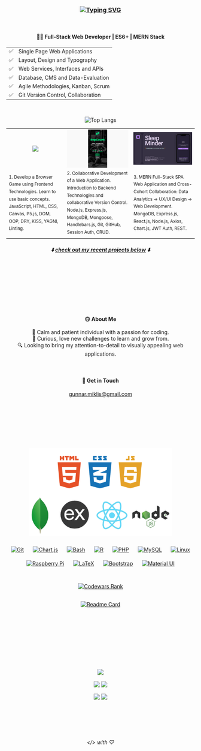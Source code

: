 <br/> 

### <div align="center">[![Typing SVG](https://readme-typing-svg.demolab.com?font=Reem+Kufi&weight=500&size=27&duration=3000&pause=2000&color=090909&background=FFFFFF66&center=true&vCenter=true&width=500&lines=Hi%2C+I'm+Gunnar!+%20+Nice+to+meet+you+%F0%9F%91%8B)](https://git.io/typing-svg)</div>

<br/> 

#### <div align="center">🧑‍💻 Full-Stack Web Developer  |  ES6+  |  MERN Stack</div>

<div align="center">
  
|   |   |
|---|---|
| ✅ | Single Page Web Applications |
| ✅ | Layout, Design and Typography |
| ✅ | Web Services, Interfaces and APIs |
| ✅ | Database, CMS and Data-Evaluation |
| ✅ | Agile Methodologies, Kanban, Scrum |
| ✅ | Git Version Control, Collaboration |

<br/> 
  
![Top Langs](https://github-readme-stats.vercel.app/api/top-langs/?username=gunnar-miklis&layout=compact&theme=swift&hide_border=true&bg_color=FFFFFF66)
  
</div>

<div align="center">
<table>
  <tr>
    <td><div align="center"><img src="https://raw.githubusercontent.com/gunnar-miklis/wait-that-level-again/main/Screenshot.png" width="250px" /></div></td>
    <td><div align="center"><img src="https://raw.githubusercontent.com/gunnar-miklis/workout-tracker/main/workout-traker.png" width="250px" /></div></td>
    <td><div align="center"><img src="https://raw.githubusercontent.com/gunnar-miklis/app-sleepminder/main/SleepMinderPitch.png" alt="app-sleepminder" width="250px" /></div></td>
  </tr>
  <tr>
    <td><sup>1. Develop a Browser Game using Frontend Technologies. Learn to use basic concepts. JavaScript, HTML, CSS, Canvas, P5.js, DOM, OOP, DRY, KISS, YAGNI, Linting.</sup></td>
    <td><sup>2. Collaborative Development of a Web Application. Introduction to Backend Technologies and collaborative Version Control. Node.js, Express.js, MongoDB, Mongoose, Handlebars.js, Git, GitHub, Session Auth, CRUD.</sup></td>
    <td><sup>3. MERN Full-Stack SPA Web Application and Cross-Cohort Collaboration: Data Analytics → UX/UI Design → Web Development. MongoDB, Express.js, React.js, Node.js, Axios, Chart.js, JWT Auth, REST.</sup></td
  </tr>
</table>
<h5>
  
  ⬇️ [check out my recent projects below](https://github.com/gunnar-miklis#-with-) ⬇️
  
</h5>
</div>

<br/>
<br/> 
<br/> 
<br/> 
<br/> 
<br/> 
<br/>

#### <div align="center">🙃 About Me</div>
<div align="center">
  🧘 Calm and patient individual with a passion for coding.<br/>
  🌱 Curious, love new challenges to learn and grow from.<br/>
  🔍 Looking to bring my attention-to-detail to visually appealing web applications.<br/>
  
</div>
    
<br/>  
<br/>

#### <div align="center">📲 Get in Touch</div> 
<div align="center"><a href="mailto:gunnar.miklis@gmail.com">gunnar.miklis@gmail.com</a></div>  

<br/>
<br/> 
<br/> 
<br/> 
<br/>  
<br/>  
<br/> 
<br/>  

<div align="center"><img src="./mern.png" align="center" height="" width="380" /></div>

<br/>

<div align="center">     
  <a href="https://github.com/" target="_blank"><img style="margin: 10px" src="https://profilinator.rishav.dev/skills-assets/git-scm-icon.svg" alt="Git" height="50" /></a>
  <a href="https://www.chartjs.org/" target="_blank"><img style="margin: 10px" src="https://profilinator.rishav.dev/skills-assets/logo-title.svg" alt="Chart.js" height="55" /></a>  
  <a href="https://www.gnu.org/software/bash/" target="_blank"><img style="margin: 10px" src="https://profilinator.rishav.dev/skills-assets/gnu_bash-icon.svg" alt="Bash" height="45" /></a>
  <a href="https://www.r-project.org/" target="_blank"><img style="margin: 10px" src="https://profilinator.rishav.dev/skills-assets/r.svg" alt="R" height="35" /></a>  
  <a href="https://www.php.net/" target="_blank"><img style="margin: 10px" src="https://profilinator.rishav.dev/skills-assets/php-original.svg" alt="PHP" height="50" /></a>  
  <a href="https://www.mysql.com/" target="_blank"><img style="margin: 10px" src="https://profilinator.rishav.dev/skills-assets/mysql-original-wordmark.svg" alt="MySQL" height="50" /></a> 
  <a href="https://www.linux.org/" target="_blank"><img style="margin: 10px" src="https://profilinator.rishav.dev/skills-assets/linux-original.svg" alt="Linux" height="40" /></a>  
  <a href="https://www.raspberrypi.org/" target="_blank"><img style="margin: 10px" src="https://profilinator.rishav.dev/skills-assets/raspberrypi.png" alt="Raspberry Pi" height="35" /></a>  
  <a href="https://www.latex-project.org/" target="_blank"><img style="margin: 10px" src="https://profilinator.rishav.dev/skills-assets/latex.png" alt="LaTeX" height="35" /></a>    
  <a href="https://getbootstrap.com/docs/3.4/javascript/" target="_blank"><img style="margin: 10px" src="https://profilinator.rishav.dev/skills-assets/bootstrap-plain.svg" alt="Bootstrap" height="35" /></a> 
  <a href="https://mui.com/" target="_blank"><img style="margin: 10px" src="https://profilinator.rishav.dev/skills-assets/mui.png" alt="Material UI" height="40" /></a> 
</div> 

<br/>
<br/>

<div align="center">
  <a href="https://www.codewars.com/users/gunnar.miklis" target="_blank">
   
   <img src="https://www.codewars.com/users/gunnar.miklis/badges/large?theme=light" alt="Codewars Rank" />
   
  </a>
  <br/>
  <br/>
  
  [![Readme Card](https://github-readme-stats.vercel.app/api/pin/?username=gunnar-miklis&repo=coding-challenges&theme=swift&hide_border=true)](https://github.com/gunnar-miklis/coding-challenges)
  
</div>
 
<br/>
<br/> 
<br/> 
<br/> 
<br/> 
<br/> 
<br/>
<br/>

<div align="center">
<div>
    
![](http://github-profile-summary-cards.vercel.app/api/cards/profile-details?username=gunnar-miklis&theme=swift)
    
</div>
<div>
    
![](http://github-profile-summary-cards.vercel.app/api/cards/repos-per-language?username=gunnar-miklis&theme=swift)
![](http://github-profile-summary-cards.vercel.app/api/cards/most-commit-language?username=gunnar-miklis&theme=swift)
    
</div>
<div>
    
![](http://github-profile-summary-cards.vercel.app/api/cards/stats?username=gunnar-miklis&theme=swift)
![](http://github-profile-summary-cards.vercel.app/api/cards/productive-time?username=gunnar-miklis&theme=swift)
    
</div>
</div>

<br/> 
<br/> 
<br/> 
<br/> 
<div align="center"><h6>&lt;&#47;&gt; with &#9825</h6></div>

